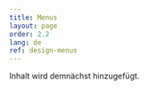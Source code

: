 ```yaml
---
title: Menus
layout: page
order: 2.2
lang: de
ref: design-menus
---
```


Inhalt wird demnächst hinzugefügt.

